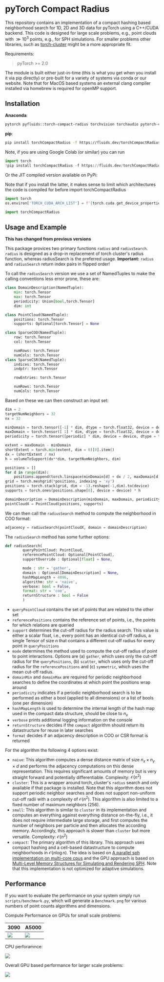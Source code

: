 # pyTorch Compact Radius

This repository contains an implementation of a compact hashing based neighborhood search for 1D, 2D and 3D data for pyTorch using a C++/CUDA backend. This code is designed for large scale problems, e.g., point clouds with $\gg 10^3$ points, e.g., for SPH simulations. For smaller problems other libraries, such as [torch-cluster](https://github.com/rusty1s/pytorch_cluster) might be a more appropriate fit.

Requirements:
> pyTorch >= 2.0

The module is built either just-in-time (this is what you get when you install it via pip directly) or pre-built for a variety of systems via conda or our website. Note that for MacOS based systems an external clang compiler installed via homebrew is required for openMP support.

## Installation


__Anaconda__:
```bash
pytorch pyfluids::torch-compact-radius torchvision torchaudio pytorch-cuda=12.4 -c pytorch -c nvidia
```

__pip__:

```bash
pip install torchCompactRadius -f https://fluids.dev/torchCompactRadius/wheels/torch-2.5.0+{cuTag}/
```

Note, if you are using Google Colab (or similar) you can run
```py
import torch
!pip install torchCompactRadius -f https://fluids.dev/torchCompactRadius/wheels/torch-{version}/
```


Or the JIT compiled version available on PyPi:

Note that if you install the latter, it makes sense to limit which architectures the code is compiled for before import torchCompactRadius
```py
import torch
os.environ['TORCH_CUDA_ARCH_LIST'] = f'{torch.cuda.get_device_properties(0).major}.{torch.cuda.get_device_properties(0).minor}'

import torchCompactRadius
```

## Usage and Example

__This has changed from previous versions__

This package provices two primary functions `radius` and `radiusSearch`. `radius` is designed as a drop-in replacement of torch cluster's radius function, whereas radiusSearch is the preferred usage. __Important:__ `radius` and `radiusSearch` return index pairs in flipped order!

To call the `radiusSearch` version we use a set of NamedTuples to make the calling conventions less error prone, these are:

```py
class DomainDescription(NamedTuple):
    min: torch.Tensor
    max: torch.Tensor
    periodicity: Union[bool,torch.Tensor]
    dim: int

class PointCloud(NamedTuple):
    positions: torch.Tensor
    supports: Optional[torch.Tensor] = None

class SparseCOO(NamedTuple):
    row: torch.Tensor
    col: torch.Tensor

    numRows: torch.Tensor
    numCols: torch.Tensor
class SparseCSR(NamedTuple):
    indices: torch.Tensor
    indptr: torch.Tensor

    rowEntries: torch.Tensor

    numRows: torch.Tensor
    numCols: torch.Tensor
```

Based on these we can then construct an input set:
```py
dim = 2
targetNumNeighbors = 32
nx = 32

minDomain = torch.tensor([-1] * dim, dtype = torch.float32, device = device)
maxDomain = torch.tensor([ 1] * dim, dtype = torch.float32, device = device)
periodicity = torch.tensor([periodic] * dim, device = device, dtype = torch.bool)

extent = maxDomain - minDomain
shortExtent = torch.min(extent, dim = 0)[0].item()
dx = (shortExtent / nx)
h = volumeToSupport(dx**dim, targetNumNeighbors, dim)

positions = []
for d in range(dim):
    positions.append(torch.linspace(minDomain[d] + dx / 2, maxDomain[d] - dx / 2, int((extent[d] - dx) / dx) + 1, device = device))
grid = torch.meshgrid(*positions, indexing = 'xy')
positions = torch.stack(grid, dim = -1).reshape(-1,dim).to(device)
supports = torch.ones(positions.shape[0], device = device) * h

domainDescription = DomainDescription(minDomain, maxDomain, periodicity, dim)
pointCloudX = PointCloud(positions, supports)
```

We can then call the `radiusSearch` method to compute the neighborhood in COO format:

```py
adjacency = radiusSearch(pointCloudX, domain = domainDescription)
```

The `radiusSearch` method has some further options:

```py
def radiusSearch( 
        queryPointCloud: PointCloud,
        referencePointCloud: Optional[PointCloud],
        supportOverride : Optional[float] = None,

        mode : str = 'gather',
        domain : Optional[DomainDescription] = None,
        hashMapLength = 4096,
        algorithm: str = 'naive',
        verbose: bool = False,
        format: str = 'coo',
        returnStructure : bool = False
        )
```


- `queryPointCloud` contains the set of points that are related to the other set
- `referencePositions` contains the reference set of points, i.e., the points for which relations are queried
- `support` determines the cut-off radius for the radius search. This value is either a scalar float, i.e., every point has an identical cut-off radius, a single Tensor of size $n$ that contains a different cut-off radius for every point in `queryPositions`
- `mode` determines the method used to compute the cut-off radius of point to point interactions. Options are (a) `gather`, which uses only the cut-off radius for the `queryPositions`, (b) `scatter`, which uses only the cut-off radius for the `referencePositions` and (c) `symmetric`, which uses the mean cut-off radius.
- `domainMin` and `domainMax` are required for periodic neighborhood searches to define the coordinates at which point the positions wrap around
- `periodicity` indicates if a periodic neighborhood search is to be performed as either a bool (applied to all dimensions) or a list of bools (one per dimension)
- `hashMapLength` is used to determine the internal length of the hash map used in the compact data structure, should be close to $n_x$
- `verbose` prints additional logging information on the console
- `returnStructure` decides if the `compact` algorithm should return its datastructure for reuse in later searches
- `format` decides if an adjacency description in COO or CSR format is returned

For the algorithm the following 4 options exist:
- `naive`: This algorithm computes a dense distance matrix of size $n_x \times n_y \times d$ and performs the adjacency computations on this dense representation. This requires significant amounts of memory but is very straight forward and potentially differentiable. Complexity: $\mathcal{O}\left(n^2\right)$
- `cluster`: This is a wrapper around torch_cluster's `radius` search and only available if that package is installed. Note that this algorithm does not support periodic neighbor searches and does not support non-uniform cut-off radii with a complexity of $\mathcal{O}\left(n^2\right)$. This algorithm is also limited to a fixed number of maximum neighbors ($256$).
- `small`: This algorithm is similar to `cluster` in its implementation and computes an everything against everything distance on-the-fly, i.e., it does not require intermediate large storage, and first computes the number of neighbors per particle and then allocates the according memory. Accordingly, this approach is slower than `cluster` but more versatile. Complexity: $\mathcal{O}\left(n^2\right)$
- `compact`: The primary algorithm of this library. This approach uses compact hashing and a cell-based datastructure to compute neighborhoods in $\mathcal{O}\left(n\log n\right)$. The idea is based on [A parallel sph implementation on multi-core cpus](https://cg.informatik.uni-freiburg.de/publications/2011_CGF_dataStructuresSPH.pdf) and the GPU approach is based on [Multi-Level Memory Structures for Simulating and Rendering SPH](https://onlinelibrary.wiley.com/doi/full/10.1111/cgf.14090). Note that this implementation is not optimized for adaptive simulations.


## Performance

If you want to evaluate the performance on your system simply run `scripts/benchmark.py`, which will generate a `Benchmark.png` for various numbers of point counts algorithms and dimensions.

Compute Performance on GPUs for small scale problems:

3090 | A5000
---|---
<img src="https://github.com/wi-re/torch-compact-radius/blob/main/figures/Benchmark_3090.png?raw=true">| <img src="https://github.com/wi-re/torch-compact-radius/blob/main/figures/Benchmark_A5000.png?raw=true">

CPU perforamnce:

<img src="https://github.com/wi-re/torch-compact-radius/blob/main/figures/Benchmark_CPU.png?raw=true">

Overall GPU based performance for larger scale problems:

<img src="https://github.com/wi-re/torch-compact-radius/blob/main/figures/Overall.png?raw=true">
<!-- 
## Testing

If you want to check if your version of this library works correctly simply run `python scripts/test.py`. This simple test function runs a variety of configurations and the output will appear like this:
```
periodic = True,        reducedSet = True,      algorithm = naive       device = cpu    ✅✅✅✅✅✅    device = cuda   ✅✅✅✅✅✅
periodic = True,        reducedSet = True,      algorithm = small       device = cpu    ✅✅✅✅✅✅    device = cuda   ✅✅✅✅✅✅
periodic = True,        reducedSet = True,      algorithm = cluster     device = cpu    ❌❌❌❌❌❌    device = cuda   ❌❌❌❌❌❌
periodic = True,        reducedSet = True,      algorithm = compact     device = cpu    ✅✅✅✅✅✅    device = cuda   ✅✅✅✅✅✅
periodic = True,        reducedSet = False,     algorithm = naive       device = cpu    ✅✅✅✅✅✅    device = cuda   ✅✅✅✅✅✅
periodic = True,        reducedSet = False,     algorithm = small       device = cpu    ✅✅✅✅✅✅    device = cuda   ✅✅✅✅✅✅
periodic = True,        reducedSet = False,     algorithm = cluster     device = cpu    ❌❌❌❌❌❌    device = cuda   ❌❌❌❌❌❌
periodic = True,        reducedSet = False,     algorithm = compact     device = cpu    ✅✅✅✅✅✅    device = cuda   ✅✅✅✅✅✅
periodic = False,       reducedSet = True,      algorithm = naive       device = cpu    ✅✅✅✅✅✅    device = cuda   ✅✅✅✅✅✅
periodic = False,       reducedSet = True,      algorithm = small       device = cpu    ✅✅✅✅✅✅    device = cuda   ✅✅✅✅✅✅
periodic = False,       reducedSet = True,      algorithm = cluster     device = cpu    ✅❌❌❌❌❌    device = cuda   ✅❌❌❌❌❌
periodic = False,       reducedSet = True,      algorithm = compact     device = cpu    ✅✅✅✅✅✅    device = cuda   ✅✅✅✅✅✅
periodic = False,       reducedSet = False,     algorithm = naive       device = cpu    ✅✅✅✅✅✅    device = cuda   ✅✅✅✅✅✅
periodic = False,       reducedSet = False,     algorithm = small       device = cpu    ✅✅✅✅✅✅    device = cuda   ✅✅✅✅✅✅
periodic = False,       reducedSet = False,     algorithm = cluster     device = cpu    ✅❌❌❌❌❌    device = cuda   ✅❌❌❌❌❌
periodic = False,       reducedSet = False,     algorithm = compact     device = cpu    ✅✅✅✅✅✅    device = cuda   ✅✅✅✅✅✅
```

The `cluster` algorithm failing is due to a lack of support of torch_cluster`s implementation for periodic neighborhood searches as well as searches with non-uniform cut-off radii. -->

## TODO:

> Add AMD Support
> Wrap periodic neighborhood search and non symmetric neighborhoods around torch cluster


## Building and Installing

### Pip Version

Simply run
```bash
pip install -e . --no-build-isolation
```


### Anaconda Version

To build the conda version of the code simply run 
```bash
./conda/torchCompactRadius/build_conda.sh {pyVersion} {torchVersion} {cudaVersion}
```

e.g., to build the library for python 3.11, pytorch 2.5.0 and Cuda 12.1 run `build_conda.sh 3.11 2.5.0 cu121`. After building it like this, you can install the locally built version via
```
conda install -c ~/conda-bld/ torch-compact-radius -c pytorch
```